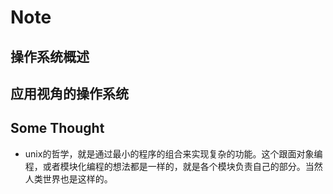 # Note

## 操作系统概述

## 应用视角的操作系统

## Some Thought

+ unix的哲学，就是通过最小的程序的组合来实现复杂的功能。这个跟面对象编程，或者模块化编程的想法都是一样的，就是各个模块负责自己的部分。当然人类世界也是这样的。
